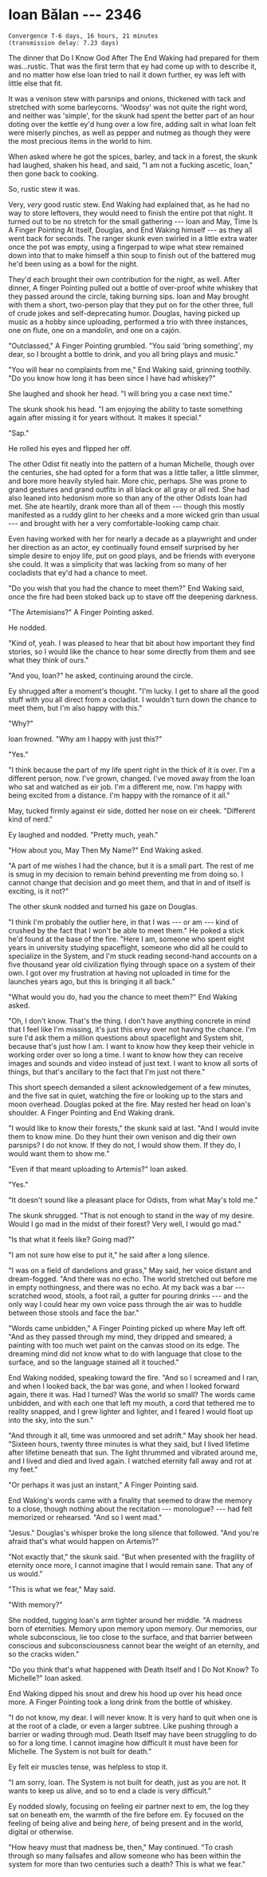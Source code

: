 # Ioan Bălan --- 2346

    Convergence T-6 days, 16 hours, 21 minutes
    (transmission delay: 7.23 days)

The dinner that Do I Know God After The End Waking had prepared for them was...rustic. That was the first term that ey had come up with to describe it, and no matter how else Ioan tried to nail it down further, ey was left with little else that fit.

It was a venison stew with parsnips and onions, thickened with tack and stretched with some barleycorns. 'Woodsy' was not quite the right word, and neither was 'simple', for the skunk had spent the better part of an hour doting over the kettle ey'd hung over a low fire, adding salt in what Ioan felt were miserly pinches, as well as pepper and nutmeg as though they were the most precious items in the world to him.

When asked where he got the spices, barley, and tack in a forest, the skunk had laughed, shaken his head, and said, "I am not a fucking ascetic, Ioan," then gone back to cooking.

So, rustic stew it was.

Very, *very* good rustic stew. End Waking had explained that, as he had no way to store leftovers, they would need to finish the entire pot that night. It turned out to be no stretch for the small gathering --- Ioan and May, Time Is A Finger Pointing At Itself, Douglas, and End Waking himself --- as they all went back for seconds. The ranger skunk even swirled in a little extra water once the pot was empty, using a fingerpad to wipe what stew remained down into that to make himself a thin soup to finish out of the battered mug he'd been using as a bowl for the night.

They'd each brought their own contribution for the night, as well. After dinner, A finger Pointing pulled out a bottle of over-proof white whiskey that they passed around the circle, taking burning sips. Ioan and May brought with them a short, two-person play that they put on for the other three, full of crude jokes and self-deprecating humor. Douglas, having picked up music as a hobby since uploading, performed a trio with three instances, one on flute, one on a mandolin, and one on a cajón.

"Outclassed," A Finger Pointing grumbled. "You said 'bring something', my dear, so I brought a bottle to drink, and you all bring plays and music."

"You will hear no complaints from me," End Waking said, grinning toothily. "Do you know how long it has been since I have had whiskey?"

She laughed and shook her head. "I will bring you a case next time."

The skunk shook his head. "I am enjoying the ability to taste something again after missing it for years without. It makes it special."

"Sap."

He rolled his eyes and flipped her off.

The other Odist fit neatly into the pattern of a human Michelle, though over the centuries, she had opted for a form that was a little taller, a little slimmer, and bore more heavily styled hair. More chic, perhaps. She was prone to grand gestures and grand outfits in all black or all gray or all red. She had also leaned into hedonism more so than any of the other Odists Ioan had met. She ate heartily, drank more than all of them --- though this mostly manifested as a ruddy glint to her cheeks and a more wicked grin than usual --- and brought with her a very comfortable-looking camp chair.

Even having worked with her for nearly a decade as a playwright and under her direction as an actor, ey continually found emself surprised by her simple desire to enjoy life, put on good plays, and be friends with everyone she could. It was a simplicity that was lacking from so many of her cocladists that ey'd had a chance to meet.

"Do you wish that you had the chance to meet them?" End Waking said, once the fire had been stoked back up to stave off the deepening darkness.

"The Artemisians?" A Finger Pointing asked.

He nodded.

"Kind of, yeah. I was pleased to hear that bit about how important they find stories, so I would like the chance to hear some directly from them and see what they think of ours."

"And you, Ioan?" he asked, continuing around the circle.

Ey shrugged after a moment's thought. "I'm lucky. I get to share all the good stuff with you all direct from a cocladist. I wouldn't turn down the chance to meet them, but I'm also happy with this."

"Why?"

Ioan frowned. "Why am I happy with just this?"

"Yes."

"I think because the part of my life spent right in the thick of it is over. I'm a different person, now. I've grown, changed. I've moved away from the Ioan who sat and watched as eir job. I'm a different me, now. I'm happy with being excited from a distance. I'm happy with the romance of it all."

May, tucked firmly against eir side, dotted her nose on eir cheek. "Different kind of nerd."

Ey laughed and nodded. "Pretty much, yeah."

"How about you, May Then My Name?" End Waking asked.

"A part of me wishes I had the chance, but it is a small part. The rest of me is smug in my decision to remain behind preventing me from doing so. I cannot change that decision and go meet them, and that in and of itself is exciting, is it not?"

The other skunk nodded and turned his gaze on Douglas.

"I think I'm probably the outlier here, in that I was --- or am --- kind of crushed by the fact that I won't be able to meet them." He poked a stick he'd found at the base of the fire. "Here I am, someone who spent eight years in university studying spaceflight, someone who did all he could to specialize in the System, and I'm stuck reading second-hand accounts on a five thousand year old civilization flying through space on a system of their own. I got over my frustration at having not uploaded in time for the launches years ago, but this is bringing it all back."

"What would you do, had you the chance to meet them?" End Waking asked.

"Oh, I don't know. That's the thing. I don't have anything concrete in mind that I feel like I'm missing, it's just this envy over not having the chance. I'm sure I'd ask them a million questions about spaceflight and System shit, because that's just how I am. I want to know how they keep their vehicle in working order over so long a time. I want to know how they can receive images and sounds and video instead of just text. I want to know all sorts of things, but that's ancillary to the fact that I'm just not there."

This short speech demanded a silent acknowledgement of a few minutes, and the five sat in quiet, watching the fire or looking up to the stars and moon overhead. Douglas poked at the fire. May rested her head on Ioan's shoulder. A Finger Pointing and End Waking drank.

"I would like to know their forests," the skunk said at last. "And I would invite them to know mine. Do they hunt their own venison and dig their own parsnips? I do not know. If they do not, I would show them. If they do, I would want them to show me."

"Even if that meant uploading to Artemis?" Ioan asked.

"Yes."

"It doesn't sound like a pleasant place for Odists, from what May's told me."

The skunk shrugged. "That is not enough to stand in the way of my desire. Would I go mad in the midst of their forest? Very well, I would go mad."

"Is that what it feels like? Going mad?"

"I am not sure how else to put it," he said after a long silence.

"I was on a field of dandelions and grass," May said, her voice distant and dream-fogged. "And there was no echo. The world stretched out before me in empty nothingness, and there was no echo. At my back was a bar --- scratched wood, stools, a foot rail, a gutter for pouring drinks --- and the only way I could hear my own voice pass through the air was to huddle between those stools and face the bar."

"Words came unbidden," A Finger Pointing picked up where May left off. "And as they passed through my mind, they dripped and smeared; a painting with too much wet paint on the canvas stood on its edge. The dreaming mind did not know what to do with language that close to the surface, and so the language stained all it touched."

End Waking nodded, speaking toward the fire. "And so I screamed and I ran, and when I looked back, the bar was gone, and when I looked forward again, there it was. Had I turned? Was the world so small? The words came unbidden, and with each one that left my mouth, a cord that tethered me to reality snapped, and I grew lighter and lighter, and I feared I would float up into the sky, into the sun."

"And through it all, time was unmoored and set adrift." May shook her head. "Sixteen hours, twenty three minutes is what they said, but I lived lifetime after lifetime beneath that sun. The light thrummed and vibrated around me, and I lived and died and lived again. I watched eternity fall away and rot at my feet."

"Or perhaps it was just an instant," A Finger Pointing said.

End Waking's words came with a finality that seemed to draw the memory to a close, though nothing about the recitation --- monologue? --- had felt memorized or rehearsed. "And so I went mad."

"Jesus." Douglas's whisper broke the long silence that followed. "And you're afraid that's what would happen on Artemis?"

"Not exactly that," the skunk said. "But when presented with the fragility of eternity once more, I cannot imagine that I would remain sane. That any of us would."

"This is what we fear," May said.

"With memory?"

She nodded, tugging Ioan's arm tighter around her middle. "A madness born of eternities. Memory upon memory upon memory. Our memories, our whole subconscious, lie too close to the surface, and that barrier between conscious and subconsciousness cannot bear the weight of an eternity, and so the cracks widen."

"Do you think that's what happened with Death Itself and I Do Not Know? To Michelle?" Ioan asked.

End Waking dipped his snout and drew his hood up over his head once more. A Finger Pointing took a long drink from the bottle of whiskey.

"I do not know, my dear. I will never know. It is very hard to quit when one is at the root of a clade, or even a larger subtree. Like pushing through a barrier or wading through mud. Death Itself may have been struggling to do so for a long time. I cannot imagine how difficult it must have been for Michelle. The System is not built for death."

Ey felt eir muscles tense, was helpless to stop it.

"I am sorry, Ioan. The System is not built for death, just as you are not. It wants to keep us alive, and so to end a clade is very difficult."

Ey nodded slowly, focusing on feeling eir partner next to em, the log they sat on beneath em, the warmth of the fire before em. Ey focused on the feeling of being alive and being *here*, of being present and in the world, digital or otherwise.

"How heavy must that madness be, then," May continued. "To crash through so many failsafes and allow someone who has been within the system for more than two centuries such a death? This is what we fear."
